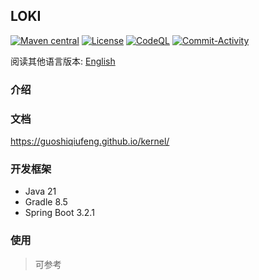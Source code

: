 ## LOKI

[![Maven central](https://img.shields.io/maven-central/v/io.github.guoshiqiufeng/kernel.svg?style=flat-square)](https://search.maven.org/search?q=g:io.github.guoshiqiufeng%20AND%20a:kernel)
[![License](https://img.shields.io/:license-apache-brightgreen.svg?style=flat-square)](http://www.apache.org/licenses/LICENSE-2.0.html)
[![CodeQL](https://github.com/guoshiqiufeng/kernel/actions/workflows/github-code-scanning/codeql/badge.svg)](https://github.com/guoshiqiufeng/kernel/actions/workflows/github-code-scanning/codeql)
[![Commit-Activity](https://img.shields.io/github/commit-activity/m/guoshiqiufeng/kernel)](https://github.com/guoshiqiufeng/kernel/graphs/commit-activity)

阅读其他语言版本: [English](README.md)

### 介绍

### 文档

https://guoshiqiufeng.github.io/kernel/

### 开发框架

- Java 21
- Gradle 8.5
- Spring Boot 3.2.1

### 使用

> 可参考  
